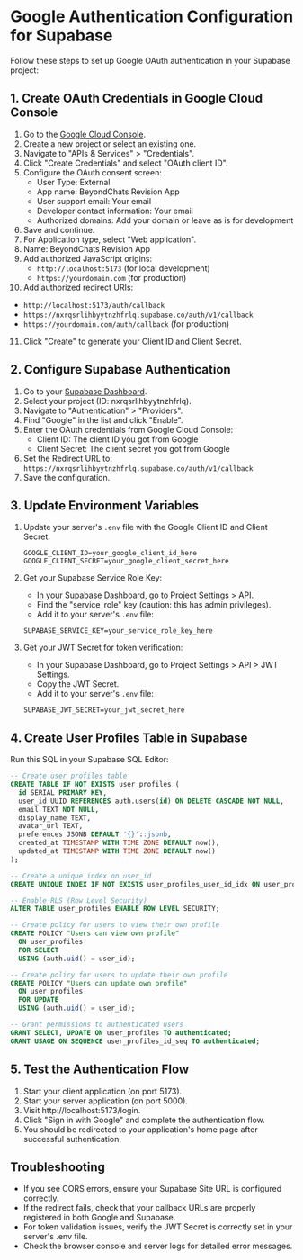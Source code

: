 # Google Authentication Configuration for Supabase

Follow these steps to set up Google OAuth authentication in your Supabase project:

## 1. Create OAuth Credentials in Google Cloud Console

1. Go to the [Google Cloud Console](https://console.cloud.google.com/).
2. Create a new project or select an existing one.
3. Navigate to "APIs & Services" > "Credentials".
4. Click "Create Credentials" and select "OAuth client ID".
5. Configure the OAuth consent screen:
   - User Type: External
   - App name: BeyondChats Revision App
   - User support email: Your email
   - Developer contact information: Your email
   - Authorized domains: Add your domain or leave as is for development
6. Save and continue.
7. For Application type, select "Web application".
8. Name: BeyondChats Revision App
9. Add authorized JavaScript origins:
   - `http://localhost:5173` (for local development)
   - `https://yourdomain.com` (for production)
10. Add authorized redirect URIs:
   - `http://localhost:5173/auth/callback`
   - `https://nxrqsrlihbyytnzhfrlq.supabase.co/auth/v1/callback`
   - `https://yourdomain.com/auth/callback` (for production)
11. Click "Create" to generate your Client ID and Client Secret.

## 2. Configure Supabase Authentication

1. Go to your [Supabase Dashboard](https://app.supabase.com/).
2. Select your project (ID: nxrqsrlihbyytnzhfrlq).
3. Navigate to "Authentication" > "Providers".
4. Find "Google" in the list and click "Enable".
5. Enter the OAuth credentials from Google Cloud Console:
   - Client ID: The client ID you got from Google
   - Client Secret: The client secret you got from Google
6. Set the Redirect URL to: `https://nxrqsrlihbyytnzhfrlq.supabase.co/auth/v1/callback`
7. Save the configuration.

## 3. Update Environment Variables

1. Update your server's `.env` file with the Google Client ID and Client Secret:
   ```
   GOOGLE_CLIENT_ID=your_google_client_id_here
   GOOGLE_CLIENT_SECRET=your_google_client_secret_here
   ```

2. Get your Supabase Service Role Key:
   - In your Supabase Dashboard, go to Project Settings > API.
   - Find the "service_role" key (caution: this has admin privileges).
   - Add it to your server's `.env` file:
   ```
   SUPABASE_SERVICE_KEY=your_service_role_key_here
   ```

3. Get your JWT Secret for token verification:
   - In your Supabase Dashboard, go to Project Settings > API > JWT Settings.
   - Copy the JWT Secret.
   - Add it to your server's `.env` file:
   ```
   SUPABASE_JWT_SECRET=your_jwt_secret_here
   ```

## 4. Create User Profiles Table in Supabase

Run this SQL in your Supabase SQL Editor:

```sql
-- Create user profiles table
CREATE TABLE IF NOT EXISTS user_profiles (
  id SERIAL PRIMARY KEY,
  user_id UUID REFERENCES auth.users(id) ON DELETE CASCADE NOT NULL,
  email TEXT NOT NULL,
  display_name TEXT,
  avatar_url TEXT,
  preferences JSONB DEFAULT '{}'::jsonb,
  created_at TIMESTAMP WITH TIME ZONE DEFAULT now(),
  updated_at TIMESTAMP WITH TIME ZONE DEFAULT now()
);

-- Create a unique index on user_id
CREATE UNIQUE INDEX IF NOT EXISTS user_profiles_user_id_idx ON user_profiles (user_id);

-- Enable RLS (Row Level Security)
ALTER TABLE user_profiles ENABLE ROW LEVEL SECURITY;

-- Create policy for users to view their own profile
CREATE POLICY "Users can view own profile" 
  ON user_profiles 
  FOR SELECT 
  USING (auth.uid() = user_id);

-- Create policy for users to update their own profile
CREATE POLICY "Users can update own profile" 
  ON user_profiles 
  FOR UPDATE 
  USING (auth.uid() = user_id);

-- Grant permissions to authenticated users
GRANT SELECT, UPDATE ON user_profiles TO authenticated;
GRANT USAGE ON SEQUENCE user_profiles_id_seq TO authenticated;
```

## 5. Test the Authentication Flow

1. Start your client application (on port 5173).
2. Start your server application (on port 5000).
3. Visit http://localhost:5173/login.
4. Click "Sign in with Google" and complete the authentication flow.
5. You should be redirected to your application's home page after successful authentication.

## Troubleshooting

- If you see CORS errors, ensure your Supabase Site URL is configured correctly.
- If the redirect fails, check that your callback URLs are properly registered in both Google and Supabase.
- For token validation issues, verify the JWT Secret is correctly set in your server's .env file.
- Check the browser console and server logs for detailed error messages.